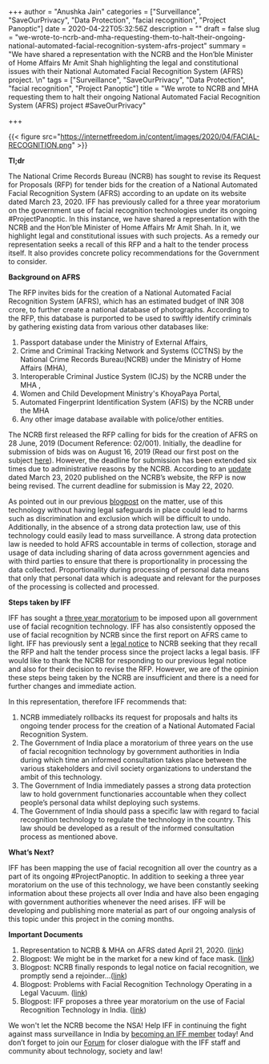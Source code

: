 +++
author = "Anushka Jain"
categories = ["Surveillance", "SaveOurPrivacy", "Data Protection", "facial recognition", "Project Panoptic"]
date = 2020-04-22T05:32:56Z
description = ""
draft = false
slug = "we-wrote-to-ncrb-and-mha-requesting-them-to-halt-their-ongoing-national-automated-facial-recognition-system-afrs-project"
summary = "We have shared a representation with the NCRB and the Hon’ble Minister of Home Affairs Mr Amit Shah highlighting the legal and constitutional issues with their National Automated Facial Recognition System (AFRS) project. \n"
tags = ["Surveillance", "SaveOurPrivacy", "Data Protection", "facial recognition", "Project Panoptic"]
title = "We wrote to NCRB and MHA requesting them to halt their ongoing National Automated Facial Recognition System (AFRS) project #SaveOurPrivacy"

+++


{{< figure src="https://internetfreedom.in/content/images/2020/04/FACIAL-RECOGNITION.png" >}}

**Tl;dr**

The National Crime Records Bureau (NCRB) has sought to revise its Request for Proposals (RFP) for tender bids for the creation of a National Automated Facial Recognition System (AFRS) according to an update on its website dated March 23, 2020. IFF has previously called for a three year moratorium on the government use of facial recognition technologies under its ongoing #ProjectPanoptic. In this instance, we have shared a representation with the NCRB and the Hon’ble Minister of Home Affairs Mr Amit Shah. In it, we highlight legal and constitutional issues with such projects. As a remedy our representation seeks a recall of this RFP and a halt to the tender process itself. It also provides concrete policy recommendations for the Government to consider. 

**Background on AFRS**

The RFP invites bids for the creation of a National Automated Facial Recognition System (AFRS), which has an estimated budget of INR 308 crore, to further create a national database of photographs. According to the RFP, this database is purported to be used to swiftly identify criminals by gathering existing data from various other databases like:

1. Passport database under the Ministry of External Affairs,
2. Crime and Criminal Tracking Network and Systems (CCTNS) by the National Crime Records Bureau(NCRB) under the Ministry of Home Affairs (MHA),
3. Interoperable Criminal Justice System (ICJS) by the NCRB under the MHA ,
4. Women and Child Development Ministry's KhoyaPaya Portal,
5. Automated Fingerprint Identification System (AFIS) by the NCRB under the MHA
6. Any other image database available with police/other entities.

The NCRB first released the RFP calling for bids for the creation of AFRS on 28 June, 2019 (Document Reference: 02/001). Initially, the deadline for submission of bids was on August 16, 2019 (Read our first post on the subject [here](https://internetfreedom.in/maskon/)).  However, the deadline for submission has been extended six times due to administrative reasons by the NCRB.  According to an [update](https://ncrb.gov.in/sites/default/files/tender/AFRS.pdf) dated March 23, 2020 published on the NCRB’s website, the RFP is now being revised. The current deadline for submission is May 22, 2020.

As pointed out in our previous [blogpost](https://internetfreedom.in/problems-with-facial-recognition-systems-operating-in-a-legal-vacuum/) on the matter, use of this technology without having legal safeguards in place could lead to harms such as discrimination and exclusion which will be difficult to undo. Additionally, in the absence of a strong data protection law, use of this technology could easily lead to mass surveillance. A strong data protection law is needed to hold AFRS accountable in terms of collection, storage and usage of data including sharing of data across government agencies and with third parties to ensure that there is proportionality in processing the data collected. Proportionality during processing of personal data means that only that personal data which is adequate and relevant for the purposes of the processing is collected and processed. 

**Steps taken by IFF**

IFF has sought a [three year moratorium](https://internetfreedom.in/we-have-written-to-the-government-seeking-a-3-year-moratorium-on-government-use-of-facial-recognition-technology-in-india-projectpanoptic/) to be imposed upon all government use of facial recognition technology. IFF has also consistently opposed the use of facial recognition by NCRB since the first report on AFRS came to light. IFF has previously sent a [legal notice](https://internetfreedom.in/the-ncrb-responds/) to NCRB seeking that they recall the RFP and halt the tender process since the project lacks a legal basis. IFF would like to thank the NCRB for responding to our previous legal notice and also for their decision to revise the RFP. However, we are of the opinion these steps being taken by the NCRB are insufficient and there is a need for further changes and immediate action.

In this representation, therefore IFF recommends that:

1. NCRB immediately rollbacks its request for proposals and halts its ongoing tender process for the creation of a National Automated Facial Recognition System.
2. The Government of India place a moratorium of three years on the use of facial recognition technology by government authorities in India during which time an informed consultation takes place between the various stakeholders and civil society organizations to understand the ambit of this technology.
3. The Government of India immediately passes a strong data protection law to hold government functionaries accountable when they collect people’s personal data whilst deploying such systems.
4. The Government of India should pass a specific law with regard to facial recognition technology to regulate the technology in the country. This law should be developed as a result of the informed consultation process as mentioned above.

**What’s Next?**

IFF has been mapping the use of facial recognition all over the country as a part of its ongoing #ProjectPanoptic. In addition to seeking a three year moratorium on the use of this technology, we have been constantly seeking information about these projects all over India and have also been engaging with government authorities whenever the need arises. IFF will be developing and publishing more material as part of our ongoing analysis of this topic under this project in the coming months. 

**Important Documents**

1. Representation to NCRB & MHA on AFRS dated April 21, 2020. ([link](https://drive.google.com/open?id=1UnkiN1a3vfSB355afGT6f7m5LA55BrCt))
2. Blogpost: We might be in the market for a new kind of face mask. ([link](https://internetfreedom.in/maskon/))
3. Blogpost: NCRB finally responds to legal notice on facial recognition, we promptly send a rejoinder…([link](https://internetfreedom.in/the-ncrb-responds/))
4. Blogpost: Problems with Facial Recognition Technology Operating in a Legal Vacuum. ([link](https://internetfreedom.in/problems-with-facial-recognition-systems-operating-in-a-legal-vacuum/))
5. Blogpost: IFF proposes a three year moratorium on the use of Facial Recognition Technology in India. ([link](https://internetfreedom.in/we-have-written-to-the-government-seeking-a-3-year-moratorium-on-government-use-of-facial-recognition-technology-in-india-projectpanoptic/))

We won't let the NCRB become the NSA! Help IFF in continuing the fight against mass surveillance in India by [becoming an IFF member](https://internetfreedom.in/donate/) today! And don’t forget to join our [Forum](https://forum.internetfreedom.in/) for closer dialogue with the IFF staff and community about technology, society and law!

